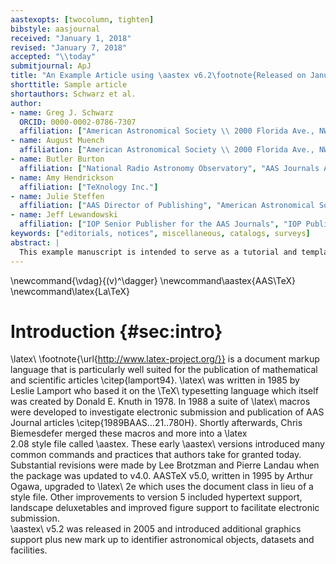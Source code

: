 ```yaml
---
aastexopts: [twocolumn, tighten]
bibstyle: aasjournal
received: "January 1, 2018"
revised: "January 7, 2018"
accepted: "\\today"
submitjournal: ApJ 
title: "An Example Article using \aastex v6.2\footnote{Released on January, 8th, 2018}}"
shorttitle: Sample article
shortauthors: Schwarz et al.
author:
- name: Greg J. Schwarz
  ORCID: 0000-0002-0786-7307
  affiliation: ["American Astronomical Society \\ 2000 Florida Ave., NW, Suite 300 \\ Washington, DC 20009-1231, USA"]
- name: August Muench
  affiliation: ["American Astronomical Society \\ 2000 Florida Ave., NW, Suite 300 \\ Washington, DC 20009-1231, USA"]
- name: Butler Burton
  affiliation: ["National Radio Astronomy Observatory", "AAS Journals Associate Editor-in-Chief"]
- name: Amy Hendrickson
  affiliation: ["TeXnology Inc."]
- name: Julie Steffen
  affiliation: ["AAS Director of Publishing", "American Astronomical Society \\ 2000 Florida Ave., NW, Suite 300 \\ Washington, DC 20009-1231, USA"]
- name: Jeff Lewandowski
  affiliation: ["IOP Senior Publisher for the AAS Journals", "IOP Publishing, Washington, DC 20005"]
keywords: ["editorials, notices", miscellaneous, catalogs, surveys]
abstract: |
  This example manuscript is intended to serve as a tutorial and template for authors to use when writing their own AAS Journal articles. The manuscript includes a history of \aastex\ and documents the new features in the previous versions as well as the new features in version 6.2. This manuscript includes many figure and table examples to illustrate these new features.  Information on features not explicitly mentioned in the article can be viewed in the manuscript comments or more extensive online documentation. Authors are welcome replace the text, tables, figures, and bibliography with their own and submit the resulting manuscript to the AAS Journals peer review system.  The first lesson in the tutorial is to remind authors that the AAS Journals, the Astrophysical Journal (ApJ), the Astrophysical Journal Letters (ApJL), and Astronomical Journal (AJ), all have a 250 word limit for the abstract\footnote{Note that manuscripts submitted to the new Research Notes of the American Astronomical Society (RNAAS) do **not** have abstracts.}.  If you exceed this length the Editorial office will ask you to shorten it.
---
```


\newcommand{\vdag}{(v)^\dagger}
\newcommand\aastex{AAS\TeX}
\newcommand\latex{La\TeX}

# Introduction {#sec:intro}

\latex\ \footnote{\url{http://www.latex-project.org/}} is a document markup
language that is particularly well suited for the publication of
mathematical and scientific articles \citep{lamport94}. \latex\ was written
in 1985 by Leslie Lamport who based it on the \TeX\ typesetting language
which itself was created by Donald E. Knuth in 1978.  In 1988 a suite of
\latex\ macros were developed to investigate electronic submission and
publication of AAS Journal articles \citep{1989BAAS...21..780H}.  Shortly
afterwards, Chris Biemesdefer merged these macros and more into a \latex\
2.08 style file called \aastex.  These early \aastex\ versions introduced
many common commands and practices that authors take for granted today.
Substantial revisions
were made by Lee Brotzman and Pierre Landau when the package was updated to
v4.0.  AASTeX v5.0, written in 1995 by Arthur Ogawa, upgraded to \latex\ 2e
which uses the document class in lieu of a style file.  Other improvements
to version 5 included hypertext support, landscape deluxetables and
improved figure support to facilitate electronic submission.  
\aastex\ v5.2 was released in 2005 and introduced additional graphics
support plus new mark up to identifier astronomical objects, datasets and
facilities.

